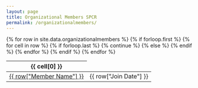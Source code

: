 ```yaml
---
layout: page
title: Organizational Members SPCR
permalink: /organizationalmembers/
---
```




<table class="display">
  {% for row in site.data.organizationalmembers %}
    {% if forloop.first %}
    <thead>
    <tr>
      {% for cell in row %}
        {% if forloop.last %}
          {% continue %}
        {% else %}
        <th>{{ cell[0] }}</th>
        {% endif %}
      {% endfor %}
    </tr>
    </thead>
    {% endif %}

  <!-- Member Name,Link,Join Date -->
  <tr>
    <td> <a href="{{ row["Link"] }}" alt="Link to members website">{{ row["Member Name"] }}</a></td>
    <td> {{ row["Join Date"] }}</td>
   </tr>
  {% endfor %}
</table>
